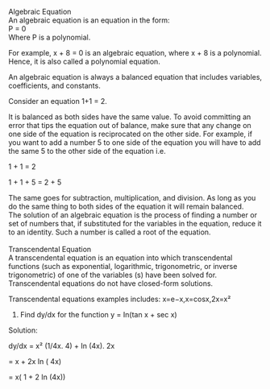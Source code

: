 Algebraic Equation <br>An algebraic equation is an equation in the form:<br>
P = 0
<br>Where P is a polynomial.<br>

For example, x + 8 = 0 is an algebraic equation, where x + 8 is a polynomial. Hence, it is also called a polynomial equation.<br>

An algebraic equation is always a balanced equation that includes variables, coefficients, and constants.

Consider an equation 1+1 = 2.

It is balanced as both sides have the same value. To avoid committing an error that tips the equation out of balance, make sure that any change on one side of the equation is reciprocated on the other side. For example, if you want to add a number 5 to one side of the equation you will have to add the same 5 to the other side of the equation i.e.

1 + 1 = 2

1 + 1 + 5 = 2 + 5

The same goes for subtraction, multiplication, and division. As long as you do the same thing to both sides of the equation it will remain balanced.<br>
The solution of an algebraic equation is the process of finding a number or set of numbers that, if substituted for the variables in the equation, reduce it to an identity. Such a number is called a root of the equation.
<br><br>Transcendental Equation<br>
A transcendental equation is an equation into which transcendental functions (such as exponential, logarithmic, trigonometric, or inverse trigonometric) of one of the variables (s) have been solved for. Transcendental equations do not have closed-form solutions. 

Transcendental equations examples includes: 
x=e−x,x=cosx,2x=x²

1. Find dy/dx for the function y = In(tan x + sec x)<br>

Solution: <br>

dy/dx = x² (1/4x. 4) + In (4x). 2x<br>

= x + 2x In ( 4x)<br>

= x( 1 + 2 In (4x))			
</p>
